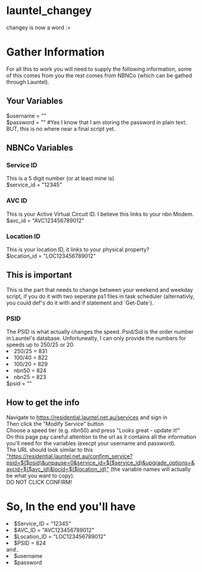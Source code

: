 # launtel_changey
changey is now a word :>

<h1>Gather Information</h1>
For all this to work you will need to supply the following information, some of this comes from you the rest comes from NBNCo (which can be gathed through Launtel).

<h2>Your Variables</h2>
$username = ""<br>
$password = "" #Yes I know that I am storing the password in plain text. BUT, this is no where near a final script yet.

<h2>NBNCo Variables</h2>
<h3>Service ID</h3>
This is a 5 digit number (or at least mine is)<br>
$service_id = "12345"
<h3>AVC ID</h3>
This is your Active Virtual Circuit ID. I believe this links to your nbn Modem.<br>
$avc_id = "AVC123456789012"
<h3>Location ID</h3>
This is your location ID, it links to your physical property?<br>
$location_id = "LOC123456789012"

<h2>This is important</h2>
This is the part that needs to change between your weekend and weekday script, if you do it with two seperate ps1 files in task scheduler (alternativly, you could def's do it with and if statement and `Get-Date`). 
<h3>PSID</h3>
The PSID is what actually changes the speed. Psid/Sid is the order number in Launtel's database. Unfortunealty, I can only provide the numbers for speeds up to 250/25 or 20.
<li>250/25 = 831</li>
<li>100/40 = 822</li>
<li>100/20 = 829</li>
<li>nbn50 = 824</li>
<li>nbn25 = 823</li>
$psid = ""

<h2>How to get the info</h2>
Navigate to <a href="https://residential.launtel.net.au/services">https://residential.launtel.net.au/services</a> and sign in<br>
Then click the "Modify Service" button<br>
Choose a speed tier (e.g. nbn50) and press "Looks great - update it!"<br>
On this page pay careful attention to the url as it contains all the information you'll need for the variables (execpt your username and password).<br>
  The URL should look similar to this <a href="https://residential.launtel.net.au/confirm_service?psid=$($psid)&unpause=0&service_id=$($service_id)&upgrade_options=&avcid=$($avc_id)&locid=$($location_id)">"https://residential.launtel.net.au/confirm_service?psid=$($psid)&unpause=0&service_id=$($service_id)&upgrade_options=&avcid=$($avc_id)&locid=$($location_id)"</a> (the variable names will actually be what you want to copy).<br>
DO NOT CLICK CONFIRM!

<h1>So, In the end you'll have</h1>
<li>$Service_ID = "12345"</li>
<li>$AVC_ID = "AVC123456789012"</li>
<li>$Location_ID = "LOC123456789012"</li>
<li>$PSID = 824</li>
and..
<li>$username</li>
<li>$password</li>
